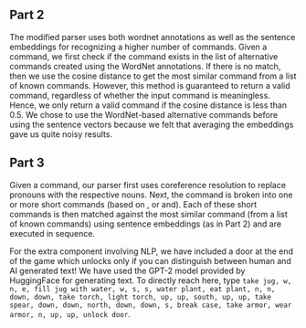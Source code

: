 ## Part 2

The modified parser uses both wordnet annotations as well as the sentence embeddings for recognizing a higher number of commands. Given a command, we first check if the command exists in the list of alternative commands created using the WordNet annotations. If there is no match, then we use the cosine distance to get the most similar command from a list of known commands. However, this method is guaranteed to return a valid command, regardless of whether the input command is meaningless. Hence, we only return a valid command if the cosine distance is less than 0.5. We chose to use the WordNet-based alternative commands before using the sentence vectors because we felt that averaging the embeddings gave us quite noisy results.

## Part 3

Given a command, our parser first uses coreference resolution to replace pronouns with the respective nouns. Next, the command is broken into one or more short commands (based on , or and). Each of these short commands is then matched against the most similar command (from a list of known commands) using sentence embeddings (as in Part 2) and are executed in sequence.

For the extra component involving NLP, we have included a door at the end of the game which unlocks only if you can distinguish between human and AI generated text! We have used the GPT-2 model provided by HuggingFace for generating text. To
directly reach here, type `take jug, w, n, e, fill jug with water, w, s, s, water plant, eat plant, n, n, down, down, take torch, light torch, up, up, south, up, up, take spear, down, down, north, down, down, s, break case, take armor, wear armor, n, up, up, unlock door`. 
